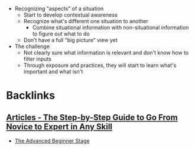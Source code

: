 - Recognizing "aspects" of a situation
    - Start to develop contextual awareness
    - Recognize what's different one situation to another
        - Combine situational information with non-situational information to figure out what to do
    - Don't have a full "big picture" view yet
- The challenge
    - Not clearly sure what information is relevant and don't know how to filter inputs
    - Through exposure and practices, they will start to learn what's important and what isn't

# Backlinks
## [Articles - The Step-by-Step Guide to Go From Novice to Expert in Any Skill](<Articles - The Step-by-Step Guide to Go From Novice to Expert in Any Skill.md>)
- [The Advanced Beginner Stage](<The Advanced Beginner Stage.md>)

